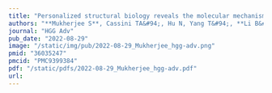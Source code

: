 ```yaml
---
title: "Personalized structural biology reveals the molecular mechanisms underlying heterogeneous epileptic phenotypes caused by de novo KCNC2 variants"
authors: "**Mukherjee S**, Cassini TA&#94;, Hu N, Yang T&#94;, **Li B&#94;**, Shen W, Moth CW, **Rinker DC**, Sheehan JH, Cogan JD; Undiagnosed Diseases Network; Newman JH, Hamid R, Macdonald RL, Roden DM, Meiler J, Kuenze G&#42;, Phillips JA&#42;, **Capra JA.&#42;**"
journal: "HGG Adv"
pub_date: "2022-08-29"
image: "/static/img/pub/2022-08-29_Mukherjee_hgg-adv.png"
pmid: "36035247"
pmcid: "PMC9399384"
pdf: "/static/pdfs/2022-08-29_Mukherjee_hgg-adv.pdf"
url: 
---
```

